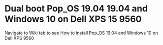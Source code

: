 # Dual boot Pop_OS 19.04 19.04 and Windows 10 on Dell XPS 15 9560

Navigate to Wiki tab to see How to install Pop_OS 19.04 and Windows 10 on Dell XPS 9560

